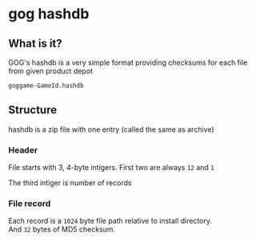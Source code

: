 # gog hashdb

## What is it?
GOG's hashdb is a very simple format providing checksums for each file from given product depot

`goggame-GameId.hashdb`


## Structure

hashdb is a zip file with one entry (called the same as archive)

### Header
File starts with 3, 4-byte intigers. First two are always `12` and `1`

The third intiger is number of records


### File record

Each record is a `1024` byte file path relative to install directory.  
And `32` bytes of MD5 checksum.

